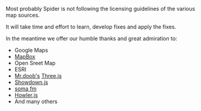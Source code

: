 
Most probably Spider is not following the licensing guidelines of the various map sources.

It will take time and effort to learn, develop fixes and apply the fixes.

In the meantime we offer our humble thanks and great admiration to:

* Google Maps
* [MapBox]( https://www.mapbox.com/ )
* Open Sreet Map
* ESRI
* [Mr.doob's]( http://mrdoob.com/ ) [Three.js]( https://threejs.org/ )
* [Showdown.js]( https://github.com/showdownjs/showdown )
* [soma fm]( https://soma.fm] )
* [Howler.js]( https://github.com/goldfire/howler.js )
* And many others

 